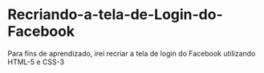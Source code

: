 # Recriando-a-tela-de-Login-do-Facebook
Para fins de aprendizado, irei recriar a tela de login do Facebook utilizando HTML-5 e CSS-3
